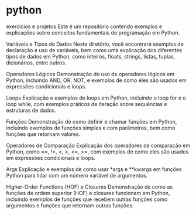 # python
exercicios e projetos
Este é um repositório contendo exemplos e explicações sobre conceitos fundamentais de programação em Python.

Variáveis e Tipos de Dados
Neste diretório, você encontrará exemplos de declaração e uso de variáveis, bem como uma explicação dos diferentes tipos de dados em Python, como inteiros, floats, strings, listas, tuplas, dicionários, entre outros.

Operadores Lógicos
Demonstração do uso de operadores lógicos em Python, incluindo AND, OR, NOT, e exemplos de como eles são usados em expressões condicionais e loops.

Loops
Explicação e exemplos de loops em Python, incluindo o loop for e o loop while, com exemplos práticos de iteração sobre sequências e estruturas de dados.

Funções
Demonstração de como definir e chamar funções em Python, incluindo exemplos de funções simples e com parâmetros, bem como funções que retornam valores.

Operadores de Comparação
Explicação dos operadores de comparação em Python, como ==, !=, <, >, <=, >=, com exemplos de como eles são usados em expressões condicionais e loops.

Args
Explicação e exemplos de como usar *args e **kwargs em funções Python para lidar com um número variável de argumentos.

Higher-Order Functions (HOF) e Closures
Demonstração de como as funções de ordem superior (HOF) e closures funcionam em Python, incluindo exemplos de funções que recebem outras funções como argumentos e funções que retornam outras funções.
